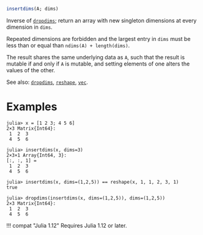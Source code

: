 ```julia
insertdims(A; dims)
```

Inverse of [`dropdims`](@ref); return an array with new singleton dimensions at every dimension in `dims`.

Repeated dimensions are forbidden and the largest entry in `dims` must be less than or equal than `ndims(A) + length(dims)`.

The result shares the same underlying data as `A`, such that the result is mutable if and only if `A` is mutable, and setting elements of one alters the values of the other.

See also: [`dropdims`](@ref), [`reshape`](@ref), [`vec`](@ref).

# Examples

```jldoctest
julia> x = [1 2 3; 4 5 6]
2×3 Matrix{Int64}:
 1  2  3
 4  5  6

julia> insertdims(x, dims=3)
2×3×1 Array{Int64, 3}:
[:, :, 1] =
 1  2  3
 4  5  6

julia> insertdims(x, dims=(1,2,5)) == reshape(x, 1, 1, 2, 3, 1)
true

julia> dropdims(insertdims(x, dims=(1,2,5)), dims=(1,2,5))
2×3 Matrix{Int64}:
 1  2  3
 4  5  6
```

!!! compat "Julia 1.12"
    Requires Julia 1.12 or later.


